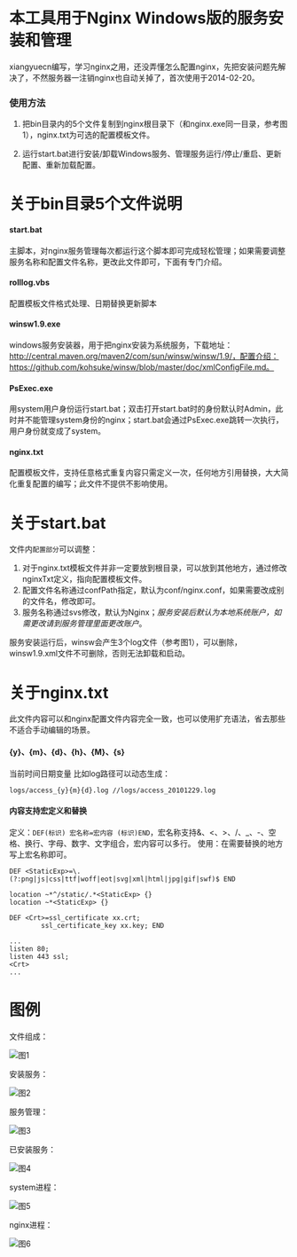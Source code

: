 # 本工具用于Nginx Windows版的服务安装和管理

xiangyuecn编写，学习nginx之用，还没弄懂怎么配置nginx，先把安装问题先解决了，不然服务器一注销nginx也自动关掉了，首次使用于2014-02-20。

### 使用方法

1. 把bin目录内的5个文件复制到nginx根目录下（和nginx.exe同一目录，参考图1），nginx.txt为可选的配置模板文件。

2. 运行start.bat进行安装/卸载Windows服务、管理服务运行/停止/重启、更新配置、重新加载配置。



# 关于bin目录5个文件说明

#### start.bat
主脚本，对nginx服务管理每次都运行这个脚本即可完成轻松管理；如果需要调整服务名称和配置文件名称，更改此文件即可，下面有专门介绍。

#### rolllog.vbs
配置模板文件格式处理、日期替换更新脚本

#### winsw1.9.exe
windows服务安装器，用于把nginx安装为系统服务，下载地址：http://central.maven.org/maven2/com/sun/winsw/winsw/1.9/，配置介绍：https://github.com/kohsuke/winsw/blob/master/doc/xmlConfigFile.md。

#### PsExec.exe
用system用户身份运行start.bat；双击打开start.bat时的身份默认时Admin，此时并不能管理system身份的nginx；start.bat会通过PsExec.exe跳转一次执行，用户身份就变成了system。

#### nginx.txt
配置模板文件，支持任意格式重复内容只需定义一次，任何地方引用替换，大大简化重复配置的编写；此文件不提供不影响使用。


# 关于start.bat

文件内`配置部分`可以调整：
1. 对于nginx.txt模板文件并非一定要放到根目录，可以放到其他地方，通过修改nginxTxt定义，指向配置模板文件。
2. 配置文件名称通过confPath指定，默认为conf/nginx.conf，如果需要改成别的文件名，修改即可。
3. 服务名称通过svs修改，默认为Nginx；*服务安装后默认为本地系统账户，如需更改请到服务管理里面更改账户*。

服务安装运行后，winsw会产生3个log文件（参考图1），可以删除，winsw1.9.xml文件不可删除，否则无法卸载和启动。


# 关于nginx.txt

此文件内容可以和nginx配置文件内容完全一致，也可以使用扩充语法，省去那些不适合手动编辑的场景。

#### {y}、{m}、{d}、{h}、{M}、{s}
当前时间日期变量
比如log路径可以动态生成：
```
logs/access_{y}{m}{d}.log //logs/access_20101229.log
```

#### 内容支持宏定义和替换
定义：`DEF(标识) 宏名称=宏内容 (标识)END`，宏名称支持&、<、>、/、_、-、空格、换行、字母、数字、文字组合，宏内容可以多行。
使用：在需要替换的地方写上宏名称即可。
```
DEF <StaticExp>=\.(?:png|js|css|ttf|woff|eot|svg|xml|html|jpg|gif|swf)$ END

location ~*^/static/.*<StaticExp> {}
location ~*<StaticExp> {}
```
```
DEF <Crt>=ssl_certificate xx.crt;
        ssl_certificate_key xx.key; END
		
...
listen 80;
listen 443 ssl;
<Crt>
...
```



# 图例

文件组成：

![图1](test/1.jpg)

安装服务：

![图2](test/2.jpg)

服务管理：

![图3](test/3.jpg)

已安装服务：

![图4](test/4.jpg)

system进程：

![图5](test/5.jpg)

nginx进程：

![图6](test/6.jpg)